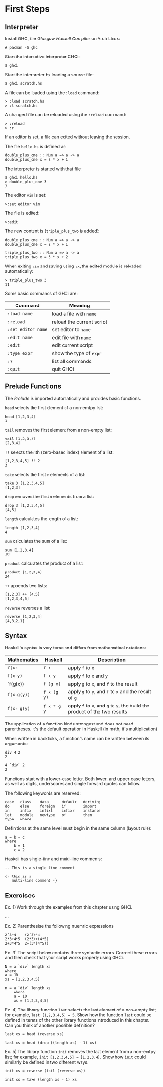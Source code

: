 # First Steps

## Interpreter

Install GHC, the _Glasgow Haskell Compiler_ on Arch Linux:

    # pacman -S ghc

Start the interactive interpreter GHCi:

    $ ghci

Start the interpreter by loading a source file:

    $ ghci scratch.hs

A file can be loaded using the `:load` command:

    > :load scratch.hs
    > :l scratch.hs

A changed file can be reloaded using the `:reload` command:

    > :reload
    > :r

If an editor is set, a file can edited without leaving the session.

The file `hello.hs` is defined as:

    double_plus_one :: Num a => a -> a
    double_plus_one x = 2 * x + 1

The interpreter is started with that file:

    $ ghci hello.hs
    > double_plus_one 3
    7

The editor `vim` is set:

    >:set editor vim

The file is edited:

    >:edit

The new content is (`triple_plus_two` is added):

    double_plus_one :: Num a => a -> a
    double_plus_one x = 2 * x + 1

    triple_plus_two :: Num a => a -> a
    triple_plus_two x = 3 * x + 2

When exiting `vim` and saving using `:x`, the edited module is reloaded
automatically:

    > triple_plus_two 3
    11

Some basic commands of GHCi are:

| Command            | Meaning                   |
|--------------------|---------------------------|
| `:load name`       | load a file with `name`   |
| `:reload`          | reload the current script |
| `:set editor name` | set editor to `name`      |
| `:edit name`       | edit file with `name`     |
| `:edit`            | edit current script       |
| `:type expr`       | show the type of `expr`   |
| `:?`               | list all commands         |
| `:quit`            | quit GHCi                 |

## Prelude Functions

The _Prelude_ is imported automatically and provides basic functions.

`head` selects the first element of a non-emtpy list:

    head [1,2,3,4]
    1

`tail` removes the first element from a non-empty list:

    tail [1,2,3,4]
    [2,3,4]

`!!` selects the `n`th (zero-based index) element of a list:

    [1,2,3,4,5] !! 2
    3

`take` selects the first `n` elements of a list:

    take 3 [1,2,3,4,5]
    [1,2,3]

`drop` removes the first `n` elements from a list:

    drop 3 [1,2,3,4,5]
    [4,5]

`length` calculates the length of a list:

    length [1,2,3,4]
    4

`sum` calculates the sum of a list:

    sum [1,2,3,4]
    10

`product` calculates the product of a list:

    product [1,2,3,4]
    24

`++` appends two lists:

    [1,2,3] ++ [4,5]
    [1,2,3,4,5]

`reverse` reverses a list:

    reverse [1,2,3,4]
    [4,3,2,1]

## Syntax

Haskell's syntax is very terse and differs from mathematical notations:

| Mathematics | Haskell     | Description                                                                |
|-------------|-------------|----------------------------------------------------------------------------|
| `f(x)`      | `f x`       | apply `f` to `x`                                                           |
| `f(x,y)`    | `f x y`     | apply `f` to `x` and `y`                                                   |
| `f(g(x))    | `f (g x)`   | apply `g` to `x`, and `f` to the result                                    |
| `f(x,g(y))` | `f x (g y)` | apply `g` to `y`, and `f` to `x` and the result of `g`                     |
| `f(x) g(y)` | `f x * g y` | apply `f` to `x`, and `g` to `y`, the build the product of the two results |

The application of a function binds strongest and does not need parentheses.
It's the default operation in Haskell (in math, it's multiplication)

When written in backticks, a function's name can be written between its arguments:

    div 4 2
    2

    4 `div` 2
    2

Functions start with a lower-case letter. Both lower. and upper-case letters,
as well as digits, underscores and single forward quotes can follow.

The following keywords are reserved:

    case   class    data      default   deriving
    do     else     foreign   if        import
    in     infix    infixl    infixr    instance
    let    module   newtype   of        then
    type   where

Definitions at the same level must begin in the same column (layout rule):

    a = b + c
    where
        b = 1
        c = 2

Haskell has single-line and multi-line comments:

    -- This is a single line comment

    {- this is a
       multi-line comment -}

## Exercises

Ex. 1) Work through the examples from this chapter using GHCi.

...

Ex. 2) Parenthesise the following nuemric expressions:

    2^3*4    (2^3)*4
    2*3+4*5  (2*3)+(4*5)
    2+3*4^5  2+(3*(4^5)) 

Ex. 3) The script below contains three syntactic errors. Correct these errors and
then check that your script works properly using GHCi.

    N = a `div` length xs
    where
    a = 10
    xs = [1,2,3,4,5]

    n = a `div` length xs
        where
        a = 10
        xs = [1,2,3,4,5]

Ex. 4) The library function `last` selects the last element of a non-empty list;
for example, `last [1,2,3,4,5] = 5`. Show how the function `last` could be
defined in terms of the other library functions introduced in this chapter. Can
you think of another possible definition?

    last xs = head (reverse xs)

    last xs = head (drop ((length xs) - 1) xs)

Ex. 5) The library function `init` removes the last element from a non-emtpy list;
for example, `init [1,2,3,4,5] = [1,2,3,4]`. Show how `init` could similarly be
defined in two different ways.

    init xs = reverse (tail (reverse xs))

    init xs = take (length xs - 1) xs
